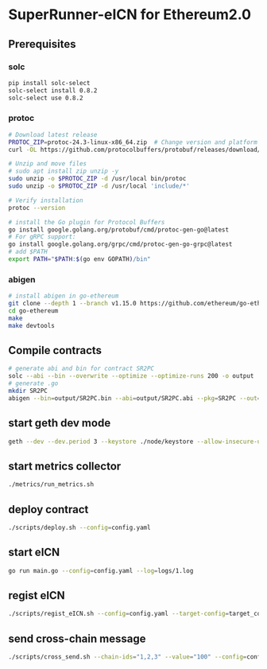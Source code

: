 # SuperRunner-eICN for Ethereum2.0

## Prerequisites

### solc

```bash
pip install solc-select
solc-select install 0.8.2
solc-select use 0.8.2
```

### protoc

```bash
# Download latest release
PROTOC_ZIP=protoc-24.3-linux-x86_64.zip  # Change version and platform accordingly
curl -OL https://github.com/protocolbuffers/protobuf/releases/download/v24.3/$PROTOC_ZIP

# Unzip and move files
# sudo apt install zip unzip -y
sudo unzip -o $PROTOC_ZIP -d /usr/local bin/protoc
sudo unzip -o $PROTOC_ZIP -d /usr/local 'include/*'

# Verify installation
protoc --version

# install the Go plugin for Protocol Buffers
go install google.golang.org/protobuf/cmd/protoc-gen-go@latest
# For gRPC support:
go install google.golang.org/grpc/cmd/protoc-gen-go-grpc@latest
# add $PATH
export PATH="$PATH:$(go env GOPATH)/bin"
```

### abigen

```bash
# install abigen in go-ethereum
git clone --depth 1 --branch v1.15.0 https://github.com/ethereum/go-ethereum.git
cd go-ethereum
make
make devtools
```

## Compile contracts

```bash
# generate abi and bin for contract SR2PC
solc --abi --bin --overwrite --optimize --optimize-runs 200 -o output ../SuperRunner-Contracts/contracts/2pc-master/SR2PC.sol --allow-paths .
# generate .go
mkdir SR2PC
abigen --bin=output/SR2PC.bin --abi=output/SR2PC.abi --pkg=SR2PC --out=SR2PC/SR2PC.go
```

## start geth dev mode

```bash
geth --dev --dev.period 3 --keystore ./node/keystore --allow-insecure-unlock --http --http.api eth,web3,net,miner,txpool,admin --ws --ws.api eth,web3,net --http.port 8545 --ws.port 8546
```

## start metrics collector

```bash
./metrics/run_metrics.sh
```

## deploy contract

```bash
./scripts/deploy.sh --config=config.yaml
```

## start eICN

```bash
go run main.go --config=config.yaml --log=logs/1.log
```

## regist eICN

```bash
./scripts/regist_eICN.sh --config=config.yaml --target-config=target_config.yaml
```

## send cross-chain message

```bash
./scripts/cross_send.sh --chain-ids="1,2,3" --value="100" --config=config.yaml
```
